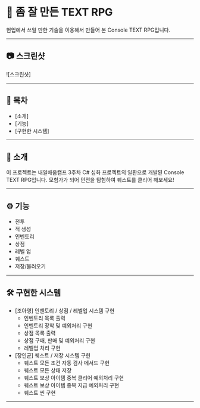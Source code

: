 # 📌 좀 잘 만든 TEXT RPG

현업에서 쓰일 만한 기술을 이용해서 만들어 본 Console TEXT RPG입니다.

---

## 📷 스크린샷

![스크린샷]

---

## 📖 목차
- [소개]
- [기능]
- [구현한 시스템]

---

## 📌 소개

이 프로젝트는 내일배움캠프 3주차 C# 심화 프로젝트의 일환으로 개발된 Console TEXT RPG입니다.
모험가가 되어 던전을 탐험하여 퀘스트를 클리어 해보세요!

---

## ⚙️ 기능

- 전투
- 적 생성
- 인벤토리
- 상점
- 레벨 업
- 퀘스트
- 저장/불러오기

---

## 🛠️ 구현한 시스템

- [조아영] 인벤토리 / 상점 / 레벨업 시스템 구현
  - 인벤토리 목록 출력
  - 인벤토리 장착 및 예외처리 구현
  - 상점 목록 출력
  - 상점 구매, 판매 및 예외처리 구현
  - 레벨업 처리 구현
- [장인균] 퀘스트 / 저장 시스템 구현
  - 퀘스트 모든 조건 자동 검사 메서드 구현
  - 퀘스트 모든 상태 저장
  - 퀘스트 보상 아이템 중복 클리어 예외처리 구현
  - 퀘스트 보상 아이템 중복 지급 예외처리 구현
  - 퀘스트 씬 구현

---
